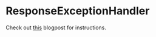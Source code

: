 # ResponseExceptionHandler
Check out [this](http://jeroenhildering.com/2016/11/24/mapping-exceptions-to-http-responses-with-net-core/) blogpost for instructions.
